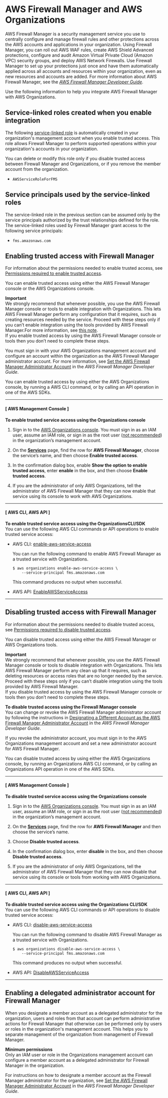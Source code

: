 # AWS Firewall Manager and AWS Organizations<a name="services-that-can-integrate-fms"></a>

AWS Firewall Manager is a security management service you use to centrally configure and manage firewall rules and other protections across the AWS accounts and applications in your organization\. Using Firewall Manager, you can roll out AWS WAF rules, create AWS Shield Advanced protections, configure and audit Amazon Virtual Private Cloud \(Amazon VPC\) security groups, and deploy AWS Network Firewalls\. Use Firewall Manager to set up your protections just once and have them automatically applied across all accounts and resources within your organization, even as new resources and accounts are added\. For more information about AWS Firewall Manager, see the *[AWS Firewall Manager Developer Guide](https://docs.aws.amazon.com/waf/latest/developerguide/fms-chapter.html)*\.

Use the following information to help you integrate AWS Firewall Manager with AWS Organizations\.



## Service\-linked roles created when you enable integration<a name="integrate-enable-slr-fms"></a>

The following [service\-linked role](https://docs.aws.amazon.com/IAM/latest/UserGuide/using-service-linked-roles.html) is automatically created in your organization's management account when you enable trusted access\. This role allows Firewall Manager to perform supported operations within your organization's accounts in your organization\.

You can delete or modify this role only if you disable trusted access between Firewall Manager and Organizations, or if you remove the member account from the organization\.
+ `AWSServiceRoleForFMS`

## Service principals used by the service\-linked roles<a name="integrate-enable-svcprin-fms"></a>

The service\-linked role in the previous section can be assumed only by the service principals authorized by the trust relationships defined for the role\. The service\-linked roles used by Firewall Manager grant access to the following service principals:
+ `fms.amazonaws.com`

## Enabling trusted access with Firewall Manager<a name="integrate-enable-ta-fms"></a>

For information about the permissions needed to enable trusted access, see [Permissions required to enable trusted access](orgs_integrate_services.md#orgs_trusted_access_perms)\.

You can enable trusted access using either the AWS Firewall Manager console or the AWS Organizations console\.

**Important**  
We strongly recommend that whenever possible, you use the AWS Firewall Manager console or tools to enable integration with Organizations\. This lets AWS Firewall Manager perform any configuration that it requires, such as creating resources needed by the service\. Proceed with these steps only if you can’t enable integration using the tools provided by AWS Firewall Manager\.For more information, see [this note](orgs_integrate_services.md#important-note-about-integration)\.   
If you enable trusted access by using the AWS Firewall Manager console or tools then you don’t need to complete these steps\.

You must sign in with your AWS Organizations management account and configure an account within the organization as the AWS Firewall Manager administrator account\. For more information, see [Set the AWS Firewall Manager Administrator Account](https://docs.aws.amazon.com/waf/latest/developerguide/enable-integration.html) in the *AWS Firewall Manager Developer Guide*\.

You can enable trusted access by using either the AWS Organizations console, by running a AWS CLI command, or by calling an API operation in one of the AWS SDKs\.

------
#### [ AWS Management Console ]

**To enable trusted service access using the Organizations console**

1. Sign in to the [AWS Organizations console](https://console.aws.amazon.com/organizations/v2)\. You must sign in as an IAM user, assume an IAM role, or sign in as the root user \([not recommended](https://docs.aws.amazon.com/IAM/latest/UserGuide/best-practices.html#lock-away-credentials)\) in the organization’s management account\. 

1. On the **[Services](https://console.aws.amazon.com/organizations/v2/home/services)** page, find the row for **AWS Firewall Manager**, choose the service’s name, and then choose **Enable trusted access**\.

1. In the confirmation dialog box, enable **Show the option to enable trusted access**, enter **enable** in the box, and then choose **Enable trusted access**\.

1. If you are the administrator of only AWS Organizations, tell the administrator of AWS Firewall Manager that they can now enable that service using its console to work with AWS Organizations\.

------
#### [ AWS CLI, AWS API ]

**To enable trusted service access using the OrganizationsCLI/SDK**  
You can use the following AWS CLI commands or API operations to enable trusted service access:
+ AWS CLI: [enable\-aws\-service\-access](https://docs.aws.amazon.com/cli/latest/reference/organizations/enable-aws-service-access.html)

  You can run the following command to enable AWS Firewall Manager as a trusted service with Organizations\.

  ```
  $ aws organizations enable-aws-service-access \ 
      --service-principal fms.amazonaws.com
  ```

  This command produces no output when successful\.
+ AWS API: [EnableAWSServiceAccess](https://docs.aws.amazon.com/organizations/latest/APIReference/API_EnableAWSServiceAccess.html)

------

## Disabling trusted access with Firewall Manager<a name="integrate-disable-ta-fms"></a>

For information about the permissions needed to disable trusted access, see [Permissions required to disable trusted access](orgs_integrate_services.md#orgs_trusted_access_disable_perms)\.

You can disable trusted access using either the AWS Firewall Manager or AWS Organizations tools\.

**Important**  
We strongly recommend that whenever possible, you use the AWS Firewall Manager console or tools to disable integration with Organizations\. This lets AWS Firewall Manager perform any clean up that it requires, such as deleting resources or access roles that are no longer needed by the service\. Proceed with these steps only if you can’t disable integration using the tools provided by AWS Firewall Manager\.  
If you disable trusted access by using the AWS Firewall Manager console or tools then you don’t need to complete these steps\.

**To disable trusted access using the Firewall Manager console**  
You can change or revoke the AWS Firewall Manager administrator account by following the instructions in [Designating a Different Account as the AWS Firewall Manager Administrator Account](https://docs.aws.amazon.com/waf/latest/developerguide/fms-change-administrator.html) in the *AWS Firewall Manager Developer Guide*\.

If you revoke the administrator account, you must sign in to the AWS Organizations management account and set a new administrator account for AWS Firewall Manager\.

You can disable trusted access by using either the AWS Organizations console, by running an Organizations AWS CLI command, or by calling an Organizations API operation in one of the AWS SDKs\.

------
#### [ AWS Management Console ]

**To disable trusted service access using the Organizations console**

1. Sign in to the [AWS Organizations console](https://console.aws.amazon.com/organizations/v2)\. You must sign in as an IAM user, assume an IAM role, or sign in as the root user \([not recommended](https://docs.aws.amazon.com/IAM/latest/UserGuide/best-practices.html#lock-away-credentials)\) in the organization’s management account\. 

1. On the **[Services](https://console.aws.amazon.com/organizations/v2/home/services)** page, find the row for **AWS Firewall Manager** and then choose the service’s name\.

1. Choose **Disable trusted access**\.

1. In the confirmation dialog box, enter **disable** in the box, and then choose **Disable trusted access**\.

1. If you are the administrator of only AWS Organizations, tell the administrator of AWS Firewall Manager that they can now disable that service using its console or tools from working with AWS Organizations\.

------
#### [ AWS CLI, AWS API ]

**To disable trusted service access using the Organizations CLI/SDK**  
You can use the following AWS CLI commands or API operations to disable trusted service access:
+ AWS CLI: [disable\-aws\-service\-access](https://docs.aws.amazon.com/cli/latest/reference/organizations/disable-aws-service-access.html)

  You can run the following command to disable AWS Firewall Manager as a trusted service with Organizations\.

  ```
  $ aws organizations disable-aws-service-access \
      --service-principal fms.amazonaws.com
  ```

  This command produces no output when successful\.
+ AWS API: [DisableAWSServiceAccess](https://docs.aws.amazon.com/organizations/latest/APIReference/API_DisableAWSServiceAccess.html)

------

## Enabling a delegated administrator account for Firewall Manager<a name="integrate-enable-da-fms"></a>

When you designate a member account as a delegated administrator for the organization, users and roles from that account can perform administrative actions for Firewall Manager that otherwise can be performed only by users or roles in the organization's management account\. This helps you to separate management of the organization from management of Firewall Manager\.

**Minimum permissions**  
Only an IAM user or role in the Organizations management account can configure a member account as a delegated administrator for Firewall Manager in the organization\.

For instructions on how to designate a member account as the Firewall Manager administrator for the organization, see [Set the AWS Firewall Manager Administrator Account](https://docs.aws.amazon.com/waf/latest/developerguide/enable-integration.html) in the *AWS Firewall Manager Developer Guide*\.